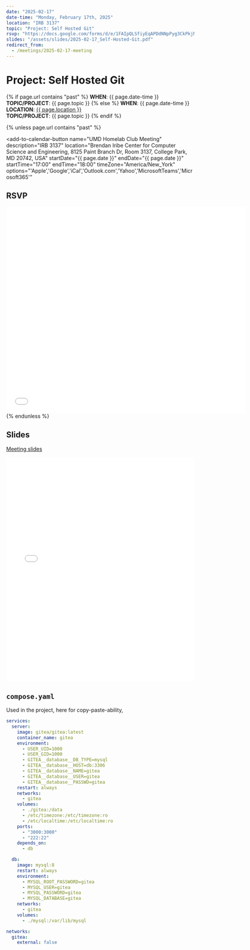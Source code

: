 ```yaml
---
date: "2025-02-17"
date-time: "Monday, February 17th, 2025"
location: "IRB 3137"
topic: "Project: Self Hosted Git"
rsvp: "https://docs.google.com/forms/d/e/1FAIpQLSfiyEqAPDdNNpPyg3CkPkjNDxRPQYOXgLrKDCWn0eGId9zvSA/viewform?embedded=true"
slides: "/assets/slides/2025-02-17_Self-Hosted-Git.pdf"
redirect_from:
  - /meetings/2025-02-17-meeting
---
```


# Project: Self Hosted Git

{% if page.url contains "past" %}
**WHEN**: {{ page.date-time }}\
**TOPIC/PROJECT**: {{ page.topic }}
{% else %}
**WHEN**: {{ page.date-time }}\
**LOCATION**: <a href="https://iribe.umd.edu/" target="_blank">{{ page.location }}</a>\
**TOPIC/PROJECT**: {{ page.topic }}
{% endif %}

{% unless page.url contains "past" %}

<script src="https://cdn.jsdelivr.net/npm/add-to-calendar-button@2" async defer></script>

<add-to-calendar-button
name="UMD Homelab Club Meeting"
description="IRB 3137"
location="Brendan Iribe Center for Computer Science and Engineering, 8125 Paint Branch Dr, Room 3137, College Park, MD 20742, USA"
startDate="{{ page.date }}"
endDate="{{ page.date }}"
startTime="17:00"
endTime="18:00"
timeZone="America/New_York"
options="'Apple','Google','iCal','Outlook.com','Yahoo','MicrosoftTeams','Microsoft365'"

> </add-to-calendar-button>

## RSVP

<iframe src="{{ page.rsvp }}" width="640" height="551" frameborder="0" marginheight="0" marginwidth="0">Loading…</iframe>
{% endunless %}

## Slides

<a href="{{ page.slides }}">Meeting slides</a>

<iframe src="{{ page.slides }}" width="100%" height="600px" frameborder="0" marginheight="0" marginwidth="0">Loading…</iframe>

## `compose.yaml`

Used in the project, here for copy-paste-ability,

```yaml
services:
  server:
    image: gitea/gitea:latest
    container_name: gitea
    environment:
      - USER_UID=1000
      - USER_GID=1000
      - GITEA__database__DB_TYPE=mysql
      - GITEA__database__HOST=db:3306
      - GITEA__database__NAME=gitea
      - GITEA__database__USER=gitea
      - GITEA__database__PASSWD=gitea
    restart: always
    networks:
      - gitea
    volumes:
      - ./gitea:/data
      - /etc/timezone:/etc/timezone:ro
      - /etc/localtime:/etc/localtime:ro
    ports:
      - "3000:3000"
      - "222:22"
    depends_on:
      - db

  db:
    image: mysql:8
    restart: always
    environment:
      - MYSQL_ROOT_PASSWORD=gitea
      - MYSQL_USER=gitea
      - MYSQL_PASSWORD=gitea
      - MYSQL_DATABASE=gitea
    networks:
      - gitea
    volumes:
      - ./mysql:/var/lib/mysql

networks:
  gitea:
    external: false
```
